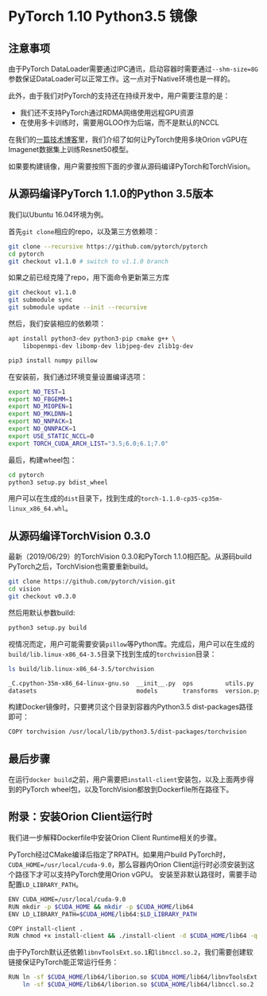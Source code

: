 # PyTorch 1.10 Python3.5 镜像

## 注意事项
由于PyTorch DataLoader需要通过IPC通讯，启动容器时需要通过`--shm-size=8G`参数保证DataLoader可以正常工作。这一点对于Native环境也是一样的。

此外，由于我们对PyTorch的支持还在持续开发中，用户需要注意的是：
* 我们还不支持PyTorch通过RDMA网络使用远程GPU资源
* 在使用多卡训练时，需要用GLOO作为后端，而不是默认的NCCL

在我们的[一篇技术博客](../../blogposts/pytorch_models.md)里，我们介绍了如何让PyTorch使用多块Orion vGPU在Imagenet数据集上训练Resnet50模型。

如果要构建镜像，用户需要按照下面的步骤从源码编译PyTorch和TorchVision。

## 从源码编译PyTorch 1.1.0的Python 3.5版本

我们以Ubuntu 16.04环境为例。

首先`git clone`相应的repo，以及第三方依赖项：

```bash
git clone --recursive https://github.com/pytorch/pytorch
cd pytorch
git checkout v1.1.0 # switch to v1.1.0 branch
```

如果之前已经克隆了repo，用下面命令更新第三方库

```bash
git checkout v1.1.0
git submodule sync
git submodule update --init --recursive
```

然后，我们安装相应的依赖项：

```bash
apt install python3-dev python3-pip cmake g++ \
    libopenmpi-dev libomp-dev libjpeg-dev zlib1g-dev

pip3 install numpy pillow
```

在安装前，我们通过环境变量设置编译选项：

```bash
export NO_TEST=1
export NO_FBGEMM=1
export NO_MIOPEN=1
export NO_MKLDNN=1
export NO_NNPACK=1
export NO_QNNPACK=1
export USE_STATIC_NCCL=0
export TORCH_CUDA_ARCH_LIST="3.5;6.0;6.1;7.0"
```

最后，构建wheel包：

```bash
cd pytorch
python3 setup.py bdist_wheel
```

用户可以在生成的`dist`目录下，找到生成的`torch-1.1.0-cp35-cp35m-linux_x86_64.whl`。

## 从源码编译TorchVision 0.3.0

最新（2019/06/29）的TorchVision 0.3.0和PyTorch 1.1.0相匹配。从源码build PyTorch之后，TorchVision也需要重新build。

```bash
git clone https://github.com/pytorch/vision.git
cd vision
git checkout v0.3.0
```

然后用默认参数build:

```bash
python3 setup.py build
```

视情况而定，用户可能需要安装`pillow`等Python库。完成后，用户可以在生成的`build/lib.linux-x86_64-3.5`目录下找到生成的`torchvision`目录：

```bash
ls build/lib.linux-x86_64-3.5/torchvision

_C.cpython-35m-x86_64-linux-gnu.so  __init__.py  ops         utils.py
datasets                            models       transforms  version.py
```

构建Docker镜像时，只要拷贝这个目录到容器内Python3.5 dist-packages路径即可：

```bash
COPY torchvision /usr/local/lib/python3.5/dist-packages/torchvision
```

## 最后步骤

在运行`docker build`之前，用户需要把`install-client`安装包，以及上面两步得到的PyTorch wheel包，以及TorchVision都放到Dockerfile所在路径下。

## 附录：安装Orion Client运行时

我们进一步解释Dockerfile中安装Orion Client Runtime相关的步骤。

PyTorch经过CMake编译后指定了RPATH。如果用户build PyTorch时，`CUDA_HOME=/usr/local/cuda-9.0`，那么容器内Orion Client运行时必须安装到这个路径下才可以支持PyTorch使用Orion vGPU。
安装至非默认路径时，需要手动配置`LD_LIBRARY_PATH`。

```bash
ENV CUDA_HOME=/usr/local/cuda-9.0
RUN mkdir -p $CUDA_HOME && mkdir -p $CUDA_HOME/lib64
ENV LD_LIBRARY_PATH=$CUDA_HOME/lib64:$LD_LIBRARY_PATH

COPY install-client .
RUN chmod +x install-client && ./install-client -d $CUDA_HOME/lib64 -q && rm install-client
```

由于PyTorch默认还依赖`libnvToolsExt.so.1`和`libnccl.so.2`，我们需要创建软链接保证PyTorch能正常运行任务：

```bash
RUN	ln -sf $CUDA_HOME/lib64/liborion.so $CUDA_HOME/lib64/libnvToolsExt.so.1 &&\        
	ln -sf $CUDA_HOME/lib64/liborion.so $CUDA_HOME/lib64/libnccl.so.2
```



